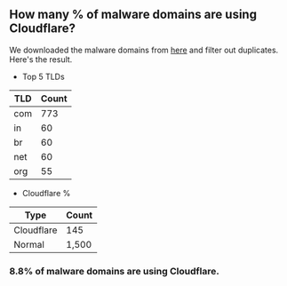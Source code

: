 ## How many % of malware domains are using Cloudflare?


We downloaded the malware domains from [here](https://urlhaus.abuse.ch) and filter out duplicates.
Here's the result.


[//]: # (start replacement)


- Top 5 TLDs

| TLD | Count |
| --- | --- |
| com | 773 |
| in | 60 |
| br | 60 |
| net | 60 |
| org | 55 |


- Cloudflare %

| Type | Count |
| --- | --- |
| Cloudflare | 145 |
| Normal | 1,500 |


### 8.8% of malware domains are using Cloudflare.